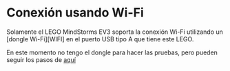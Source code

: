 # Conexión usando Wi-Fi

Solamente el LEGO MindStorms EV3 soporta la conexión Wi-Fi utilizando un [dongle Wi-Fi][WIFI] en el puerto USB tipo A que tiene este LEGO. 

En este momento no tengo el dongle para hacer las pruebas, pero pueden seguir los pasos de [aquí](https://ev3-dc.readthedocs.io/en/latest/ejemplos_ev3.html#wifi)